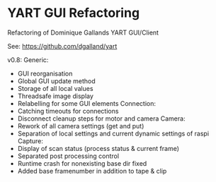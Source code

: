 # YART GUI Refactoring
Refactoring of Dominique Gallands YART GUI/Client

See:
https://github.com/dgalland/yart


v0.8:
Generic:
- GUI reorganisation
- Global GUI update method
- Storage of all local values
- Threadsafe image display
- Relabelling for some GUI elements
Connection:
- Catching timeouts for connections
- Disconnect cleanup steps for motor and camera
Camera:
- Rework of all camera settings (get and put)
- Separation of local settings and current dynamic settings of raspi
Capture:
- Display of scan status (process status & current frame)
- Separated post processing control
- Runtime crash for nonexisting base dir fixed
- Added base framenumber in addition to tape & clip



